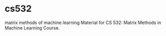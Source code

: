 # cs532
matrix methods of machine learning
Material for CS 532: Matrix Methods in Machine Learning Course. 
